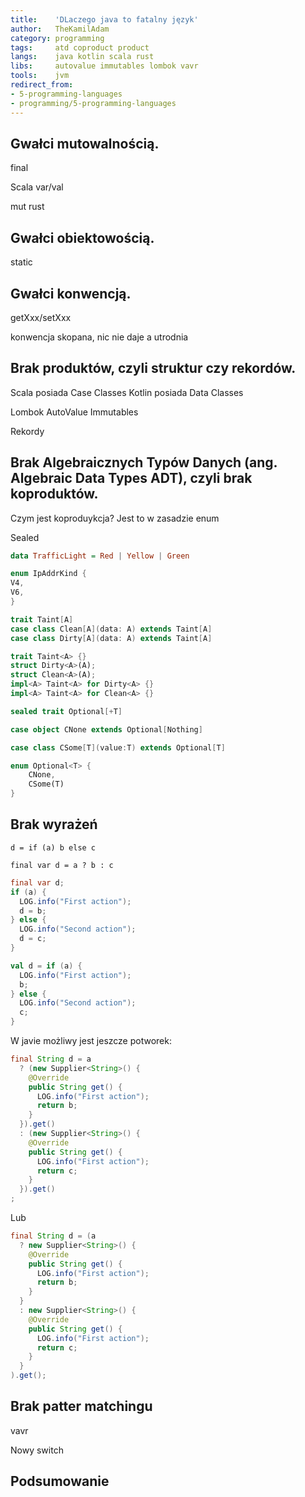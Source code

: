 ```yaml
---
title:    'DLaczego java to fatalny język'
author:   TheKamilAdam
category: programming
tags:     atd coproduct product
langs:    java kotlin scala rust
libs:     autovalue immutables lombok vavr
tools:    jvm
redirect_from:
- 5-programming-languages
- programming/5-programming-languages
---
```


## Gwałci mutowalnością.

final 

Scala
var/val 

mut rust


## Gwałci obiektowością.

static

## Gwałci konwencją.

getXxx/setXxx

konwencja skopana, nic nie daje a utrodnia


## Brak produktów, czyli struktur czy rekordów.

Scala posiada Case Classes
Kotlin posiada Data Classes

Lombok
AutoValue
Immutables

Rekordy

## Brak Algebraicznych Typów Danych (ang. Algebraic Data Types ADT), czyli brak koproduktów.

Czym jest koproduykcja?
Jest to w zasadzie enum

Sealed

```haskell
data TrafficLight = Red | Yellow | Green
```

```rust
enum IpAddrKind {
V4,
V6,
}
```

```scala
trait Taint[A]
case class Clean[A](data: A) extends Taint[A]
case class Dirty[A](data: A) extends Taint[A]
```

```rust
trait Taint<A> {}
struct Dirty<A>(A);
struct Clean<A>(A);
impl<A> Taint<A> for Dirty<A> {}
impl<A> Taint<A> for Clean<A> {}
```


```scala
sealed trait Optional[+T]

case object CNone extends Optional[Nothing]

case class CSome[T](value:T) extends Optional[T]
```

```rust
enum Optional<T> {
    CNone,
    CSome(T)
}
```

## Brak wyrażeń

`d = if (a) b else c`

`final var d = a ? b : c`

```java
final var d;
if (a) {
  LOG.info("First action");
  d = b;
} else {
  LOG.info("Second action");
  d = c; 
}  
```

```scala
val d = if (a) {
  LOG.info("First action");
  b;
} else {
  LOG.info("Second action");
  c; 
}  
```

W javie możliwy jest jeszcze potworek:
```java
final String d = a 
  ? (new Supplier<String>() {
    @Override
    public String get() {
      LOG.info("First action");
      return b;  
    }
  }).get() 
  : (new Supplier<String>() {
    @Override
    public String get() {
      LOG.info("First action");
      return c;  
    }
  }).get()
;
```

Lub
```java
final String d = (a 
  ? new Supplier<String>() {
    @Override
    public String get() {
      LOG.info("First action");
      return b;  
    }
  } 
  : new Supplier<String>() {
    @Override
    public String get() {
      LOG.info("First action");
      return c;  
    }
  }
).get();
```

## Brak patter matchingu

vavr

Nowy switch



## Podsumowanie
